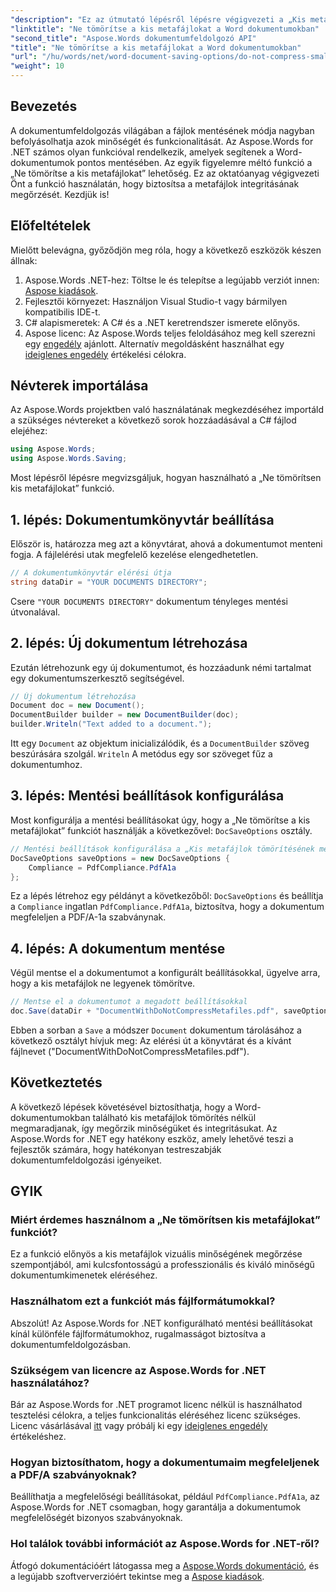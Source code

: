 ```yaml
---
"description": "Ez az útmutató lépésről lépésre végigvezeti a „Kis metafájlok tömörítésének mellőzése” funkció használatán, biztosítva, hogy dokumentumai a mentési folyamat során megőrizzék integritásukat és minőségüket."
"linktitle": "Ne tömörítse a kis metafájlokat a Word dokumentumokban"
"second_title": "Aspose.Words dokumentumfeldolgozó API"
"title": "Ne tömörítse a kis metafájlokat a Word dokumentumokban"
"url": "/hu/words/net/word-document-saving-options/do-not-compress-small-metafiles-word-documents/"
"weight": 10
---
```


## Bevezetés

A dokumentumfeldolgozás világában a fájlok mentésének módja nagyban befolyásolhatja azok minőségét és funkcionalitását. Az Aspose.Words for .NET számos olyan funkcióval rendelkezik, amelyek segítenek a Word-dokumentumok pontos mentésében. Az egyik figyelemre méltó funkció a „Ne tömörítse a kis metafájlokat” lehetőség. Ez az oktatóanyag végigvezeti Önt a funkció használatán, hogy biztosítsa a metafájlok integritásának megőrzését. Kezdjük is!

## Előfeltételek

Mielőtt belevágna, győződjön meg róla, hogy a következő eszközök készen állnak:

1. Aspose.Words .NET-hez: Töltse le és telepítse a legújabb verziót innen: [Aspose kiadások](https://releases.aspose.com/words/net/).
2. Fejlesztői környezet: Használjon Visual Studio-t vagy bármilyen kompatibilis IDE-t.
3. C# alapismeretek: A C# és a .NET keretrendszer ismerete előnyös.
4. Aspose licenc: Az Aspose.Words teljes feloldásához meg kell szerezni egy [engedély](https://purchase.aspose.com/buy) ajánlott. Alternatív megoldásként használhat egy [ideiglenes engedély](https://purchase.aspose.com/temporary-license/) értékelési célokra.

## Névterek importálása

Az Aspose.Words projektben való használatának megkezdéséhez importáld a szükséges névtereket a következő sorok hozzáadásával a C# fájlod elejéhez:

```csharp
using Aspose.Words;
using Aspose.Words.Saving;
```

Most lépésről lépésre megvizsgáljuk, hogyan használható a „Ne tömörítsen kis metafájlokat” funkció.

## 1. lépés: Dokumentumkönyvtár beállítása

Először is, határozza meg azt a könyvtárat, ahová a dokumentumot menteni fogja. A fájlelérési utak megfelelő kezelése elengedhetetlen.

```csharp
// A dokumentumkönyvtár elérési útja
string dataDir = "YOUR DOCUMENTS DIRECTORY";
```

Csere `"YOUR DOCUMENTS DIRECTORY"` dokumentum tényleges mentési útvonalával.

## 2. lépés: Új dokumentum létrehozása

Ezután létrehozunk egy új dokumentumot, és hozzáadunk némi tartalmat egy dokumentumszerkesztő segítségével.

```csharp
// Új dokumentum létrehozása
Document doc = new Document();
DocumentBuilder builder = new DocumentBuilder(doc);
builder.Writeln("Text added to a document.");
```

Itt egy `Document` az objektum inicializálódik, és a `DocumentBuilder` szöveg beszúrására szolgál. `Writeln` A metódus egy sor szöveget fűz a dokumentumhoz.

## 3. lépés: Mentési beállítások konfigurálása

Most konfigurálja a mentési beállításokat úgy, hogy a „Ne tömörítse a kis metafájlokat” funkciót használják a következővel: `DocSaveOptions` osztály.

```csharp
// Mentési beállítások konfigurálása a „Kis metafájlok tömörítésének mellőzése” funkcióval
DocSaveOptions saveOptions = new DocSaveOptions {
    Compliance = PdfCompliance.PdfA1a
};
```

Ez a lépés létrehoz egy példányt a következőből: `DocSaveOptions` és beállítja a `Compliance` ingatlan `PdfCompliance.PdfA1a`, biztosítva, hogy a dokumentum megfeleljen a PDF/A-1a szabványnak.

## 4. lépés: A dokumentum mentése

Végül mentse el a dokumentumot a konfigurált beállításokkal, ügyelve arra, hogy a kis metafájlok ne legyenek tömörítve.

```csharp
// Mentse el a dokumentumot a megadott beállításokkal
doc.Save(dataDir + "DocumentWithDoNotCompressMetafiles.pdf", saveOptions);
```

Ebben a sorban a `Save` a módszer `Document` dokumentum tárolásához a következő osztályt hívjuk meg: Az elérési út a könyvtárat és a kívánt fájlnevet ("DocumentWithDoNotCompressMetafiles.pdf").

## Következtetés

A következő lépések követésével biztosíthatja, hogy a Word-dokumentumokban található kis metafájlok tömörítés nélkül megmaradjanak, így megőrzik minőségüket és integritásukat. Az Aspose.Words for .NET egy hatékony eszköz, amely lehetővé teszi a fejlesztők számára, hogy hatékonyan testreszabják dokumentumfeldolgozási igényeiket.

## GYIK

### Miért érdemes használnom a „Ne tömörítsen kis metafájlokat” funkciót?

Ez a funkció előnyös a kis metafájlok vizuális minőségének megőrzése szempontjából, ami kulcsfontosságú a professzionális és kiváló minőségű dokumentumkimenetek eléréséhez.

### Használhatom ezt a funkciót más fájlformátumokkal?

Abszolút! Az Aspose.Words for .NET konfigurálható mentési beállításokat kínál különféle fájlformátumokhoz, rugalmasságot biztosítva a dokumentumfeldolgozásban.

### Szükségem van licencre az Aspose.Words for .NET használatához?

Bár az Aspose.Words for .NET programot licenc nélkül is használhatod tesztelési célokra, a teljes funkcionalitás eléréséhez licenc szükséges. Licenc vásárlásával [itt](https://purchase.aspose.com/buy) vagy próbálj ki egy [ideiglenes engedély](https://purchase.aspose.com/temporary-license/) értékeléshez.

### Hogyan biztosíthatom, hogy a dokumentumaim megfeleljenek a PDF/A szabványoknak?

Beállíthatja a megfelelőségi beállításokat, például `PdfCompliance.PdfA1a`, az Aspose.Words for .NET csomagban, hogy garantálja a dokumentumok megfelelőségét bizonyos szabványoknak.

### Hol találok további információt az Aspose.Words for .NET-ről?

Átfogó dokumentációért látogassa meg a [Aspose.Words dokumentáció](https://reference.aspose.com/words/net/), és a legújabb szoftververzióért tekintse meg a [Aspose kiadások](https://releases.aspose.com/words/net/).